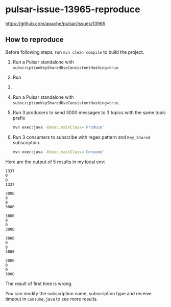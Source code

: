 # pulsar-issue-13965-reproduce

https://github.com/apache/pulsar/issues/13965

## How to reproduce

Before following steps, run `mvn clean compile` to build the project.

1. Run a Pulsar standalone with `subscriptionKeySharedUseConsistentHashing=true`.
2. Run
3.

1. Run a Pulsar standalone with `subscriptionKeySharedUseConsistentHashing=true`.

2. Run 3 producers to send 3000 messages to 3 topics with the same topic prefix

   ```bash
   mvn exec:java -Dexec.mainClass='Produce'
   ```

3. Run 3 consumers to subscribe with regex pattern and `Key_Shared` subscription. 

   ```bash
   mvn exec:java -Dexec.mainClass='Consume'
   ```

Here are the output of 5 results in my local env:

```
1337
0
0
1337
```

```
3000
0
0
3000
```

```
3000
0
0
3000
```

```
3000
0
0
3000
```

```
3000
0
0
3000
```

The result of first time is wrong.

You can modify the subscription name, subscription type and receive timeout in `Consume.java` to see more results.
